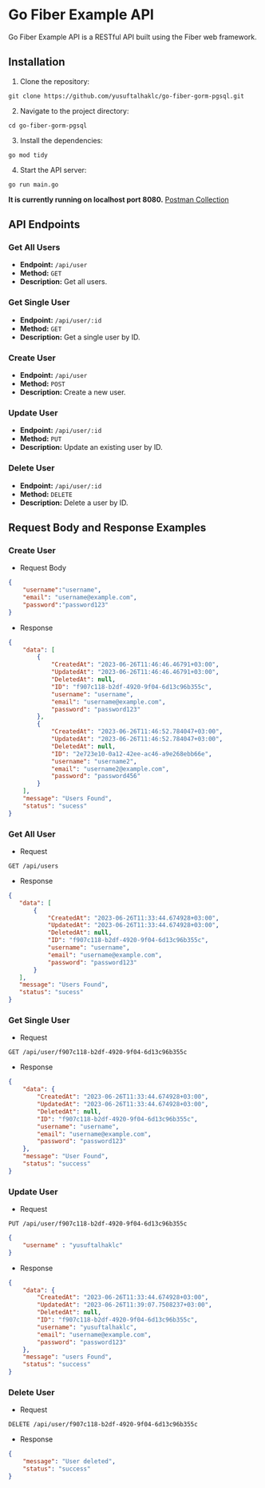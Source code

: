 # Go Fiber Example API

Go Fiber Example API is a RESTful API built using the Fiber web framework.

## Installation

1. Clone the repository:
  ```shell
  git clone https://github.com/yusuftalhaklc/go-fiber-gorm-pgsql.git
  ```

2. Navigate to the project directory:
  ```shell
  cd go-fiber-gorm-pgsql
  ```
3. Install the dependencies:
  ```shell
  go mod tidy
  ```
4. Start the API server:
  ```shell
  go run main.go
  ```

**It is currently running on localhost port 8080.** [Postman Collection](https://red-shuttle-655108.postman.co/workspace/go-fiber-gorm-pgsq~0fdd766c-93af-42a4-812b-f426fd8a91e0/collection/27159195-1c71ffe2-1f00-4958-990e-6d0988fa3c4e?action=share&creator=27159195)

## API Endpoints
### Get All Users

- **Endpoint:** `/api/user`
- **Method:** `GET`
- **Description:** Get all users.

### Get Single User

- **Endpoint:** `/api/user/:id`
- **Method:** `GET`
- **Description:** Get a single user by ID.

### Create User

- **Endpoint:** `/api/user`
- **Method:** `POST`
- **Description:** Create a new user.

### Update User

- **Endpoint:** `/api/user/:id`
- **Method:** `PUT`
- **Description:** Update an existing user by ID.

### Delete User

- **Endpoint:** `/api/user/:id`
- **Method:** `DELETE`
- **Description:** Delete a user by ID.

## Request Body and Response Examples

### Create User
- Request Body
```json
{
    "username":"username",
    "email": "username@example.com",
    "password":"password123"
}
```
- Response
```json
{
    "data": [
        {
            "CreatedAt": "2023-06-26T11:46:46.46791+03:00",
            "UpdatedAt": "2023-06-26T11:46:46.46791+03:00",
            "DeletedAt": null,
            "ID": "f907c118-b2df-4920-9f04-6d13c96b355c",
            "username": "username",
            "email": "username@example.com",
            "password": "password123"
        },
        {
            "CreatedAt": "2023-06-26T11:46:52.784047+03:00",
            "UpdatedAt": "2023-06-26T11:46:52.784047+03:00",
            "DeletedAt": null,
            "ID": "2e723e10-0a12-42ee-ac46-a9e268ebb66e",
            "username": "username2",
            "email": "username2@example.com",
            "password": "password456"
        }
    ],
    "message": "Users Found",
    "status": "sucess"
}
```
### Get All User
- Request
```http
GET /api/users
```
- Response
 ```json
{
    "data": [
        {
            "CreatedAt": "2023-06-26T11:33:44.674928+03:00",
            "UpdatedAt": "2023-06-26T11:33:44.674928+03:00",
            "DeletedAt": null,
            "ID": "f907c118-b2df-4920-9f04-6d13c96b355c",
            "username": "username",
            "email": "username@example.com",
            "password": "password123"
        }
    ],
    "message": "Users Found",
    "status": "sucess"
}
```
### Get Single User
- Request
```http
GET /api/user/f907c118-b2df-4920-9f04-6d13c96b355c
```
- Response
```json
{
    "data": {
        "CreatedAt": "2023-06-26T11:33:44.674928+03:00",
        "UpdatedAt": "2023-06-26T11:33:44.674928+03:00",
        "DeletedAt": null,
        "ID": "f907c118-b2df-4920-9f04-6d13c96b355c",
        "username": "username",
        "email": "username@example.com",
        "password": "password123"
    },
    "message": "User Found",
    "status": "success"
}
```
### Update User
- Request
```http
PUT /api/user/f907c118-b2df-4920-9f04-6d13c96b355c
```

```json
{
    "username" : "yusuftalhaklc"
}
```

- Response
```json
{
    "data": {
        "CreatedAt": "2023-06-26T11:33:44.674928+03:00",
        "UpdatedAt": "2023-06-26T11:39:07.7508237+03:00",
        "DeletedAt": null,
        "ID": "f907c118-b2df-4920-9f04-6d13c96b355c",
        "username": "yusuftalhaklc",
        "email": "username@example.com",
        "password": "password123"
    },
    "message": "users Found",
    "status": "success"
}
```
### Delete User
- Request
```http
DELETE /api/user/f907c118-b2df-4920-9f04-6d13c96b355c
```
- Response
```json
{
    "message": "User deleted",
    "status": "success"
}
```
